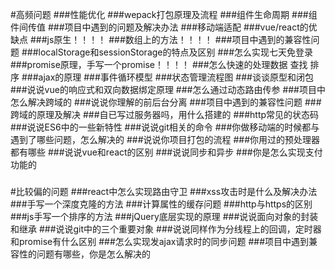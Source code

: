 #高频问题
###性能优化
###wepack打包原理及流程
###组件生命周期
###组件间传值
###项目中遇到的问题及解决办法
###移动端适配
###vue/react的优缺点
###js原生！！！！
###数组上的方法！！！！
###项目中遇到的兼容性问题
###localStorage和sessionStorage的特点及区别
###怎么实现七天免登录
###promise原理，手写一个promise！！！！
###怎么快速的处理数据
    查找
    排序
###ajax的原理
###事件循环模型
###状态管理流程图
###谈谈原型和闭包
###说说vue的响应式和双向数据绑定原理
###怎么通过动态路由传参
###项目中怎么解决跨域的
###说说你理解的前后台分离
###项目中遇到的兼容性问题
###跨域的原理及解决
###自已写过服务器吗，用什么搭建的
###http常见的状态码
###说说ES6中的一些新特性
###说说git相关的命令
###你做移动端的时候都与遇到了哪些问题，怎么解决的
###说说你项目打包的流程
###你用过的预处理器都有哪些
###说说vue和react的区别
###说说同步和异步
###你是怎么实现支付功能的
###
#比较偏的问题
###react中怎么实现路由守卫
###xss攻击时是什么及解决办法
###手写一个深度克隆的方法
###计算属性的缓存问题
###http与https的区别
###js手写一个排序的方法
###jQuery底层实现的原理
###说说面向对象的封装和继承
###说说git中的三个重要对象
###说说同样作为分线程上的回调，定时器和promise有什么区别
###怎么实现发ajax请求时的同步问题
###项目中遇到兼容性的问题有哪些，你是怎么解决的
